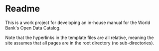 # Readme #

This is a work project for developing an in-house manual for the World Bank's Open Data Catalog.

Note that the hyperlinks in the template files are all relative, meaning the site assumes that all pages
are in the root directory (no sub-directories).

